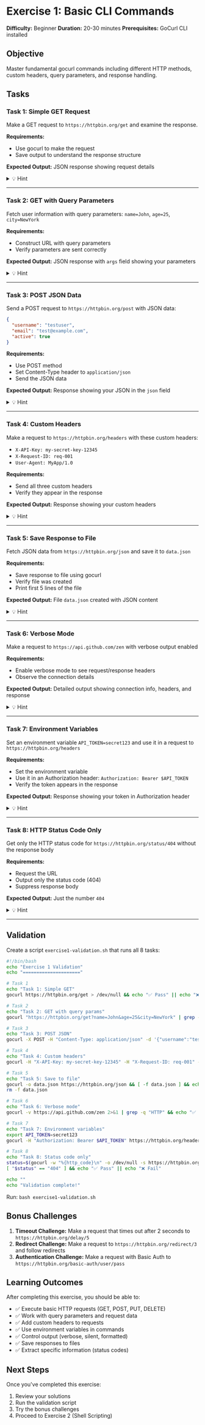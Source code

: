 # Exercise 1: Basic CLI Commands

**Difficulty:** Beginner
**Duration:** 20-30 minutes
**Prerequisites:** GoCurl CLI installed

## Objective

Master fundamental gocurl commands including different HTTP methods, custom headers, query parameters, and response handling.

## Tasks

### Task 1: Simple GET Request
Make a GET request to `https://httpbin.org/get` and examine the response.

**Requirements:**
- Use gocurl to make the request
- Save output to understand the response structure

**Expected Output:** JSON response showing request details

<details>
<summary>💡 Hint</summary>

```bash
gocurl https://httpbin.org/get
```
</details>

---

### Task 2: GET with Query Parameters
Fetch user information with query parameters: `name=John`, `age=25`, `city=NewYork`

**Requirements:**
- Construct URL with query parameters
- Verify parameters are sent correctly

**Expected Output:** JSON response with `args` field showing your parameters

<details>
<summary>💡 Hint</summary>

Query parameters can be added directly to the URL after `?`
</details>

---

### Task 3: POST JSON Data
Send a POST request to `https://httpbin.org/post` with JSON data:
```json
{
  "username": "testuser",
  "email": "test@example.com",
  "active": true
}
```

**Requirements:**
- Use POST method
- Set Content-Type header to `application/json`
- Send the JSON data

**Expected Output:** Response showing your JSON in the `json` field

<details>
<summary>💡 Hint</summary>

Use `-X POST`, `-H "Content-Type: application/json"`, and `-d` flag
</details>

---

### Task 4: Custom Headers
Make a request to `https://httpbin.org/headers` with these custom headers:
- `X-API-Key: my-secret-key-12345`
- `X-Request-ID: req-001`
- `User-Agent: MyApp/1.0`

**Requirements:**
- Send all three custom headers
- Verify they appear in the response

**Expected Output:** Response showing your custom headers

<details>
<summary>💡 Hint</summary>

Use multiple `-H` flags, one for each header
</details>

---

### Task 5: Save Response to File
Fetch JSON data from `https://httpbin.org/json` and save it to `data.json`

**Requirements:**
- Save response to file using gocurl
- Verify file was created
- Print first 5 lines of the file

**Expected Output:** File `data.json` created with JSON content

<details>
<summary>💡 Hint</summary>

Use the `-o` flag to specify output file
</details>

---

### Task 6: Verbose Mode
Make a request to `https://api.github.com/zen` with verbose output enabled

**Requirements:**
- Enable verbose mode to see request/response headers
- Observe the connection details

**Expected Output:** Detailed output showing connection info, headers, and response

<details>
<summary>💡 Hint</summary>

Use the `-v` flag for verbose output
</details>

---

### Task 7: Environment Variables
Set an environment variable `API_TOKEN=secret123` and use it in a request to `https://httpbin.org/headers`

**Requirements:**
- Set the environment variable
- Use it in an Authorization header: `Authorization: Bearer $API_TOKEN`
- Verify the token appears in the response

**Expected Output:** Response showing your token in Authorization header

<details>
<summary>💡 Hint</summary>

```bash
export API_TOKEN=secret123
gocurl -H "Authorization: Bearer $API_TOKEN" https://httpbin.org/headers
```
</details>

---

### Task 8: HTTP Status Code Only
Get only the HTTP status code for `https://httpbin.org/status/404` without the response body

**Requirements:**
- Request the URL
- Output only the status code (404)
- Suppress response body

**Expected Output:** Just the number `404`

<details>
<summary>💡 Hint</summary>

Use `-w "%{http_code}\n"`, `-o /dev/null`, and `-s` flags
</details>

---

## Validation

Create a script `exercise1-validation.sh` that runs all 8 tasks:

```bash
#!/bin/bash
echo "Exercise 1 Validation"
echo "====================="

# Task 1
echo "Task 1: Simple GET"
gocurl https://httpbin.org/get > /dev/null && echo "✅ Pass" || echo "❌ Fail"

# Task 2
echo "Task 2: GET with query params"
gocurl "https://httpbin.org/get?name=John&age=25&city=NewYork" | grep -q "John" && echo "✅ Pass" || echo "❌ Fail"

# Task 3
echo "Task 3: POST JSON"
gocurl -X POST -H "Content-Type: application/json" -d '{"username":"testuser","email":"test@example.com","active":true}' https://httpbin.org/post | grep -q "testuser" && echo "✅ Pass" || echo "❌ Fail"

# Task 4
echo "Task 4: Custom headers"
gocurl -H "X-API-Key: my-secret-key-12345" -H "X-Request-ID: req-001" -H "User-Agent: MyApp/1.0" https://httpbin.org/headers | grep -q "X-Api-Key" && echo "✅ Pass" || echo "❌ Fail"

# Task 5
echo "Task 5: Save to file"
gocurl -o data.json https://httpbin.org/json && [ -f data.json ] && echo "✅ Pass" || echo "❌ Fail"
rm -f data.json

# Task 6
echo "Task 6: Verbose mode"
gocurl -v https://api.github.com/zen 2>&1 | grep -q "HTTP" && echo "✅ Pass" || echo "❌ Fail"

# Task 7
echo "Task 7: Environment variables"
export API_TOKEN=secret123
gocurl -H "Authorization: Bearer $API_TOKEN" https://httpbin.org/headers | grep -q "secret123" && echo "✅ Pass" || echo "❌ Fail"

# Task 8
echo "Task 8: Status code only"
status=$(gocurl -w "%{http_code}\n" -o /dev/null -s https://httpbin.org/status/404)
[ "$status" == "404" ] && echo "✅ Pass" || echo "❌ Fail"

echo ""
echo "Validation complete!"
```

Run: `bash exercise1-validation.sh`

## Bonus Challenges

1. **Timeout Challenge:** Make a request that times out after 2 seconds to `https://httpbin.org/delay/5`
2. **Redirect Challenge:** Make a request to `https://httpbin.org/redirect/3` and follow redirects
3. **Authentication Challenge:** Make a request with Basic Auth to `https://httpbin.org/basic-auth/user/pass`

## Learning Outcomes

After completing this exercise, you should be able to:
- ✅ Execute basic HTTP requests (GET, POST, PUT, DELETE)
- ✅ Work with query parameters and request data
- ✅ Add custom headers to requests
- ✅ Use environment variables in commands
- ✅ Control output (verbose, silent, formatted)
- ✅ Save responses to files
- ✅ Extract specific information (status codes)

## Next Steps

Once you've completed this exercise:
1. Review your solutions
2. Run the validation script
3. Try the bonus challenges
4. Proceed to Exercise 2 (Shell Scripting)
